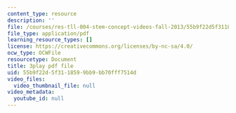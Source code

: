 ```yaml
---
content_type: resource
description: ''
file: /courses/res-tll-004-stem-concept-videos-fall-2013/55b9f22d5f3118599bb9bb70fff7514d_tGqogBLtK4M.pdf
file_type: application/pdf
learning_resource_types: []
license: https://creativecommons.org/licenses/by-nc-sa/4.0/
ocw_type: OCWFile
resourcetype: Document
title: 3play pdf file
uid: 55b9f22d-5f31-1859-9bb9-bb70fff7514d
video_files:
  video_thumbnail_file: null
video_metadata:
  youtube_id: null
---
```

